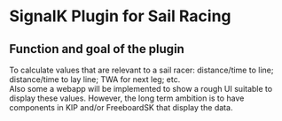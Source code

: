 # SignalK Plugin for Sail Racing

## Function and goal of the plugin
To calculate values that are relevant to a sail racer: distance/time to line; distance/time to lay line; TWA for next leg; etc.  
Also some a webapp will be implemented to show a rough UI suitable to display these values. However, the long term ambition is 
to have components in KIP and/or FreeboardSK that display the data.